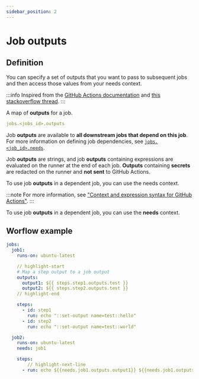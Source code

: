```yaml
---
sidebar_position: 2
---
```


# Job outputs

## Definition

You can specify a set of outputs that you want to pass to subsequent jobs and then access those values from your needs context.<br/>

:::info
Inspired from the [GitHub Actions documentation](https://docs.github.com/en/actions/learn-github-actions/workflow-syntax-for-github-actions#jobsjob_idoutputs) and [this stackoverflow thread](https://stackoverflow.com/questions/59175332/using-output-from-a-previous-job-in-a-new-one-in-a-github-action).
:::

A map of **outputs** for a job.

```yaml
jobs.<jobs_id>.outputs
```

Job **outputs** are available to **all downstream jobs that depend on this job**.
For more information on defining job dependencies, see [`jobs.<job_id>.needs`](https://docs.github.com/en/actions/using-workflows/workflow-syntax-for-github-actions#jobsjob_idneeds).

Job **outputs** are strings, and job **outputs** containing expressions are evaluated on the runner at the end of each job. **Outputs** containing **secrets** are redacted on the runner and **not sent** to GitHub Actions.

To use job **outputs** in a dependent job, you can use the needs context.

:::note
For more information, see ["Context and expression syntax for GitHub Actions"](https://docs.github.com/en/actions/learn-github-actions/contexts#needs-context).
:::

To use job **outputs** in a dependent job, you can use the **needs** context.

## Worflow example

```yaml
jobs:
  job1:
    runs-on: ubuntu-latest

    // highlight-start
    # Map a step output to a job output
    outputs:
      output1: ${{ steps.step1.outputs.test }}
      output2: ${{ steps.step2.outputs.test }}
    // highlight-end

    steps:
      - id: step1
        run: echo "::set-output name=test::hello"
      - id: step2
        run: echo "::set-output name=test::world"

  job2:
    runs-on: ubuntu-latest
    needs: job1

    steps:
        // highlight-next-line
      - run: echo ${{needs.job1.outputs.output1}} ${{needs.job1.outputs.output2}}
```
